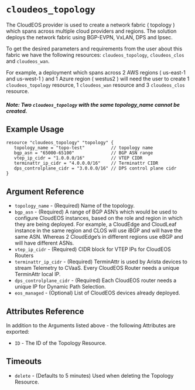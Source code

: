 # `cloudeos_topology`

The CloudEOS provider is used to create a network fabric ( topology ) which spans across multiple
cloud providers and regions. The solution deploys the network fabric using BGP-EVPN, VxLAN, DPS and Ipsec.

To get the desired parameters and requirements from the user about this fabric we have the following
resources: `cloudeos_topology`, `cloudeos_clos` and `cloudeos_wan`.

For example, a deployment which spans across 2 AWS regions ( us-east-1 and us-west-1 )
and 1 Azure region ( westus2 ) will need the user to create 1 `cloudeos_topology` resource,
1 `cloudeos_wan` resource and 3 `cloudeos_clos` resource.

##### Note: Two `cloudeos_topology` with the same topology_name cannot be created.

## Example Usage

```hcl
resource "cloudeos_topology" "topology" {
   topology_name = "topo-test"          // topology name
   bgp_asn = "65000-65100"              // BGP ASN range
   vtep_ip_cidr = "1.0.0.0/16"          // VTEP CIDR
   terminattr_ip_cidr = "4.0.0.0/16"    // Terminattr CIDR
   dps_controlplane_cidr = "3.0.0.0/16" // DPS control plane cidr
}
```

## Argument Reference

* `topology_name` - (Required) Name of the topology.
* `bgp_asn` - (Required) A range of BGP ASN’s which would be used to configure CloudEOS instances,
    based on the role and region in which they are being deployed. For example, a CloudEdge and CloudLeaf
    instance in the same region and CLOS will use iBGP and will have the same ASN. Whereas 2 CloudEdge’s
    in different regions use eBGP and will have different ASNs.
* `vtep_ip_cidr` - (Required) CIDR block for VTEP IPs for CloudEOS Routers
* `terminattr_ip_cidr` - (Required) TerminAttr is used by Arista devices to stream Telemetry to CVaaS.
    Every CloudEOS Router needs a unique TerminAttr local IP.
* `dps_controlplane_cidr` - (Required) Each CloudEOS router needs a unique IP for Dynamic Path Selection.
* `eos_managed` - (Optional) List of CloudEOS devices already deployed.

## Attributes Reference

In addition to the Arguments listed above - the following Attributes are exported:

* `ID` - The ID of the Topology Resource.

## Timeouts

* `delete` - (Defaults to 5 minutes) Used when deleting the Topology Resource.
